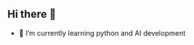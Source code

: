 ## Hi there 👋
- 🌱 I’m currently learning python and AI development
<!--
**manticoren/manticoren** is a ✨ _special_ ✨ repository because its `README.md` (this file) appears on your GitHub profile.


